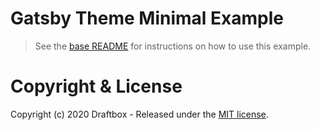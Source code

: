 # Gatsby Theme Minimal Example

> See the [base README](https://github.com/draftbox-co/gatsby-wordpress-theme-libre/blob/master/README.md) for instructions on how to use this example.

# Copyright & License

Copyright (c) 2020 Draftbox - Released under the [MIT license](LICENSE).
